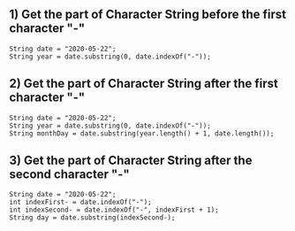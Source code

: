## 1) Get the part of Character String before the first character "-"
```
String date = "2020-05-22";
String year = date.substring(0, date.indexOf("-"));
```

## 2)  Get the part of Character String after the first character "-"
```
String date = "2020-05-22";
String year = date.substring(0, date.indexOf("-"));
String monthDay = date.substring(year.length() + 1, date.length());
```

## 3) Get the part of Character String after the second character "-"
```
String date = "2020-05-22";
int indexFirst- = date.indexOf("-");
int indexSecond- = date.indexOf("-", indexFirst + 1);
String day = date.substring(indexSecond-);
```
